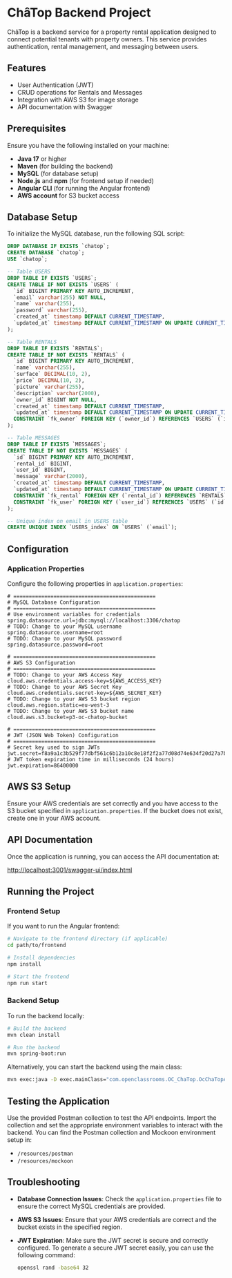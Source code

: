 # ChâTop Backend Project

ChâTop is a backend service for a property rental application designed to connect potential tenants with property owners. This service provides authentication, rental management, and messaging between users.

## Features

- User Authentication (JWT)
- CRUD operations for Rentals and Messages
- Integration with AWS S3 for image storage
- API documentation with Swagger

## Prerequisites

Ensure you have the following installed on your machine:

- **Java 17** or higher
- **Maven** (for building the backend)
- **MySQL** (for database setup)
- **Node.js** and **npm** (for frontend setup if needed)
- **Angular CLI** (for running the Angular frontend)
- **AWS account** for S3 bucket access

## Database Setup

To initialize the MySQL database, run the following SQL script:

```sql
DROP DATABASE IF EXISTS `chatop`;
CREATE DATABASE `chatop`;
USE `chatop`;

-- Table USERS
DROP TABLE IF EXISTS `USERS`;
CREATE TABLE IF NOT EXISTS `USERS` (
  `id` BIGINT PRIMARY KEY AUTO_INCREMENT,
  `email` varchar(255) NOT NULL,
  `name` varchar(255),
  `password` varchar(255),
  `created_at` timestamp DEFAULT CURRENT_TIMESTAMP,
  `updated_at` timestamp DEFAULT CURRENT_TIMESTAMP ON UPDATE CURRENT_TIMESTAMP
);

-- Table RENTALS
DROP TABLE IF EXISTS `RENTALS`;
CREATE TABLE IF NOT EXISTS `RENTALS` (
  `id` BIGINT PRIMARY KEY AUTO_INCREMENT,
  `name` varchar(255),
  `surface` DECIMAL(10, 2),
  `price` DECIMAL(10, 2),
  `picture` varchar(255),
  `description` varchar(2000),
  `owner_id` BIGINT NOT NULL,
  `created_at` timestamp DEFAULT CURRENT_TIMESTAMP,
  `updated_at` timestamp DEFAULT CURRENT_TIMESTAMP ON UPDATE CURRENT_TIMESTAMP,
  CONSTRAINT `fk_owner` FOREIGN KEY (`owner_id`) REFERENCES `USERS` (`id`) ON DELETE CASCADE
);

-- Table MESSAGES
DROP TABLE IF EXISTS `MESSAGES`;
CREATE TABLE IF NOT EXISTS `MESSAGES` (
  `id` BIGINT PRIMARY KEY AUTO_INCREMENT,
  `rental_id` BIGINT,
  `user_id` BIGINT,
  `message` varchar(2000),
  `created_at` timestamp DEFAULT CURRENT_TIMESTAMP,
  `updated_at` timestamp DEFAULT CURRENT_TIMESTAMP ON UPDATE CURRENT_TIMESTAMP,
  CONSTRAINT `fk_rental` FOREIGN KEY (`rental_id`) REFERENCES `RENTALS` (`id`) ON DELETE CASCADE,
  CONSTRAINT `fk_user` FOREIGN KEY (`user_id`) REFERENCES `USERS` (`id`) ON DELETE CASCADE
);

-- Unique index on email in USERS table
CREATE UNIQUE INDEX `USERS_index` ON `USERS` (`email`);
```
## Configuration

### Application Properties

Configure the following properties in `application.properties`:

```properties
# ==============================================
# MySQL Database Configuration
# ==============================================
# Use environment variables for credentials
spring.datasource.url=jdbc:mysql://localhost:3306/chatop
# TODO: Change to your MySQL username
spring.datasource.username=root
# TODO: Change to your MySQL password
spring.datasource.password=root

# ==============================================
# AWS S3 Configuration
# ==============================================
# TODO: Change to your AWS Access Key
cloud.aws.credentials.access-key=${AWS_ACCESS_KEY}
# TODO: Change to your AWS Secret Key
cloud.aws.credentials.secret-key=${AWS_SECRET_KEY}
# TODO: Change to your AWS S3 bucket region
cloud.aws.region.static=eu-west-3
# TODO: Change to your AWS S3 bucket name
cloud.aws.s3.bucket=p3-oc-chatop-bucket

# ==============================================
# JWT (JSON Web Token) Configuration
# ==============================================
# Secret key used to sign JWTs
jwt.secret=f8a9a1c3b529f77dbf561c6b12a10c8e18f2f2a77d08d74e634f20d27a7be8b5
# JWT token expiration time in milliseconds (24 hours)
jwt.expiration=86400000

```
## AWS S3 Setup

Ensure your AWS credentials are set correctly and you have access to the S3 bucket specified in `application.properties`. If the bucket does not exist, create one in your AWS account.

## API Documentation

Once the application is running, you can access the API documentation at:

[http://localhost:3001/swagger-ui/index.html](http://localhost:3001/swagger-ui/index.html)

## Running the Project

### Frontend Setup

If you want to run the Angular frontend:

```bash
# Navigate to the frontend directory (if applicable)
cd path/to/frontend

# Install dependencies
npm install

# Start the frontend
npm run start
```


### Backend Setup
To run the backend locally:

```bash
# Build the backend
mvn clean install

# Run the backend
mvn spring-boot:run
```
Alternatively, you can start the backend using the main class:

```bash
mvn exec:java -D exec.mainClass="com.openclassrooms.OC_ChaTop.OcChaTopApplication"
```
## Testing the Application

Use the provided Postman collection to test the API endpoints. Import the collection and set the appropriate environment variables to interact with the backend. You can find the Postman collection and Mockoon environment setup in:

- `/resources/postman`
- `/resources/mockoon`

## Troubleshooting

- **Database Connection Issues**: Check the `application.properties` file to ensure the correct MySQL credentials are provided.
- **AWS S3 Issues**: Ensure that your AWS credentials are correct and the bucket exists in the specified region.
- **JWT Expiration**: Make sure the JWT secret is secure and correctly configured. To generate a secure JWT secret easily, you can use the following command:

  ```bash
  openssl rand -base64 32
```
